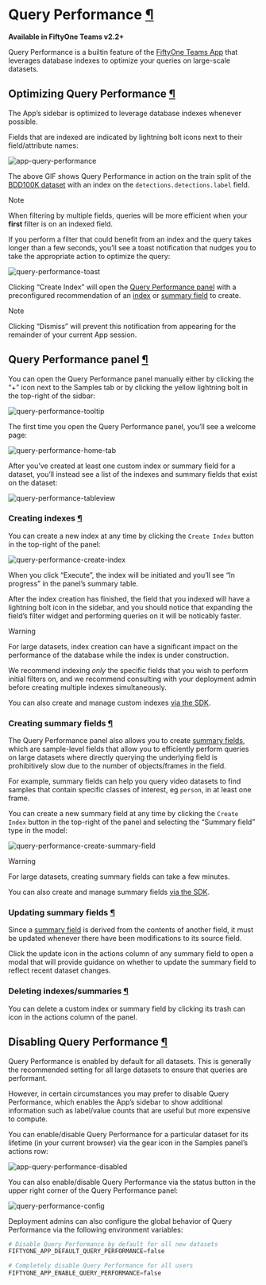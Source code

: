 # Query Performance [¶](\#query-performance "Permalink to this headline")

**Available in FiftyOne Teams v2.2+**

Query Performance is a builtin feature of the
[FiftyOne Teams App](teams_app.md#teams-app) that leverages database indexes to
optimize your queries on large-scale datasets.

## Optimizing Query Performance [¶](\#optimizing-query-performance "Permalink to this headline")

The App’s sidebar is optimized to leverage database indexes whenever possible.

Fields that are indexed are indicated by lightning bolt icons next to their
field/attribute names:

![app-query-performance](../_images/app-query-performance.gif)

The above GIF shows Query Performance in action on the train split of the
[BDD100K dataset](../dataset_zoo/datasets.md#dataset-zoo-bdd100k) with an index on the
`detections.detections.label` field.

Note

When filtering by multiple fields, queries will be more efficient when your
**first** filter is on an indexed field.

If you perform a filter that could benefit from an index and the query takes
longer than a few seconds, you’ll see a toast notification that nudges you to
take the appropriate action to optimize the query:

![query-performance-toast](../_images/qp_toast.png)

Clicking “Create Index” will open the
[Query Performance panel](#query-performance-panel) with a preconfigured
recommendation of an [index](#query-performance-index) or
[summary field](#query-performance-summary) to create.

Note

Clicking “Dismiss” will prevent this notification from appearing for the
remainder of your current App session.

## Query Performance panel [¶](\#query-performance-panel "Permalink to this headline")

You can open the Query Performance panel manually either by clicking the “+”
icon next to the Samples tab or by clicking the yellow lightning bolt in the
top-right of the sidbar:

![query-performance-tooltip](../_images/qp_tooltip.png)

The first time you open the Query Performance panel, you’ll see a welcome page:

![query-performance-home-tab](../_images/qp_home.png)

After you’ve created at least one custom index or summary field for a dataset,
you’ll instead see a list of the indexes and summary fields that exist on the
dataset:

![query-performance-tableview](../_images/qp_tableview.png)

### Creating indexes [¶](\#creating-indexes "Permalink to this headline")

You can create a new index at any time by clicking the `Create Index` button
in the top-right of the panel:

![query-performance-create-index](../_images/qp_create_index.png)

When you click “Execute”, the index will be initiated and you’ll see
“In progress” in the panel’s summary table.

After the index creation has finished, the field that you indexed will have a
lightning bolt icon in the sidebar, and you should notice that expanding the
field’s filter widget and performing queries on it will be noticably faster.

Warning

For large datasets, index creation can have a significant impact on the
performance of the database while the index is under construction.

We recommend indexing _only_ the specific fields that you wish to perform
initial filters on, and we recommend consulting with your deployment admin
before creating multiple indexes simultaneously.

You can also create and manage custom indexes
[via the SDK](../fiftyone_concepts/app.md#app-optimizing-query-performance).

### Creating summary fields [¶](\#creating-summary-fields "Permalink to this headline")

The Query Performance panel also allows you to create
[summary fields](../fiftyone_concepts/using_datasets.md#summary-fields), which are sample-level fields that
allow you to efficiently perform queries on large datasets where directly
querying the underlying field is prohibitively slow due to the number of
objects/frames in the field.

For example, summary fields can help you query video datasets to find samples
that contain specific classes of interest, eg `person`, in at least one frame.

You can create a new summary field at any time by clicking the `Create Index`
button in the top-right of the panel and selecting the “Summary field” type in
the model:

![query-performance-create-summary-field](../_images/qp_create_summary_field.png)

Warning

For large datasets, creating summary fields can take a few minutes.

You can also create and manage summary fields
[via the SDK](../fiftyone_concepts/using_datasets.md#summary-fields).

### Updating summary fields [¶](\#updating-summary-fields "Permalink to this headline")

Since a [summary field](../fiftyone_concepts/using_datasets.md#summary-fields) is derived from the contents of
another field, it must be updated whenever there have been modifications to its
source field.

Click the update icon in the actions column of any summary field to open a
modal that will provide guidance on whether to update the summary field to
reflect recent dataset changes.

### Deleting indexes/summaries [¶](\#deleting-indexes-summaries "Permalink to this headline")

You can delete a custom index or summary field by clicking its trash can icon
in the actions column of the panel.

## Disabling Query Performance [¶](\#disabling-query-performance "Permalink to this headline")

Query Performance is enabled by default for all datasets. This is generally the
recommended setting for all large datasets to ensure that queries are
performant.

However, in certain circumstances you may prefer to disable Query Performance,
which enables the App’s sidebar to show additional information such as
label/value counts that are useful but more expensive to compute.

You can enable/disable Query Performance for a particular dataset for its
lifetime (in your current browser) via the gear icon in the Samples panel’s
actions row:

![app-query-performance-disabled](../_images/app-query-performance-disabled.gif)

You can also enable/disable Query Performance via the status button in the
upper right corner of the Query Performance panel:

![query-performance-config](../_images/qp_config.png)

Deployment admins can also configure the global behavior of Query Performance
via the following environment variables:

```python
# Disable Query Performance by default for all new datasets
FIFTYONE_APP_DEFAULT_QUERY_PERFORMANCE=false

```

```python
# Completely disable Query Performance for all users
FIFTYONE_APP_ENABLE_QUERY_PERFORMANCE=false

```

